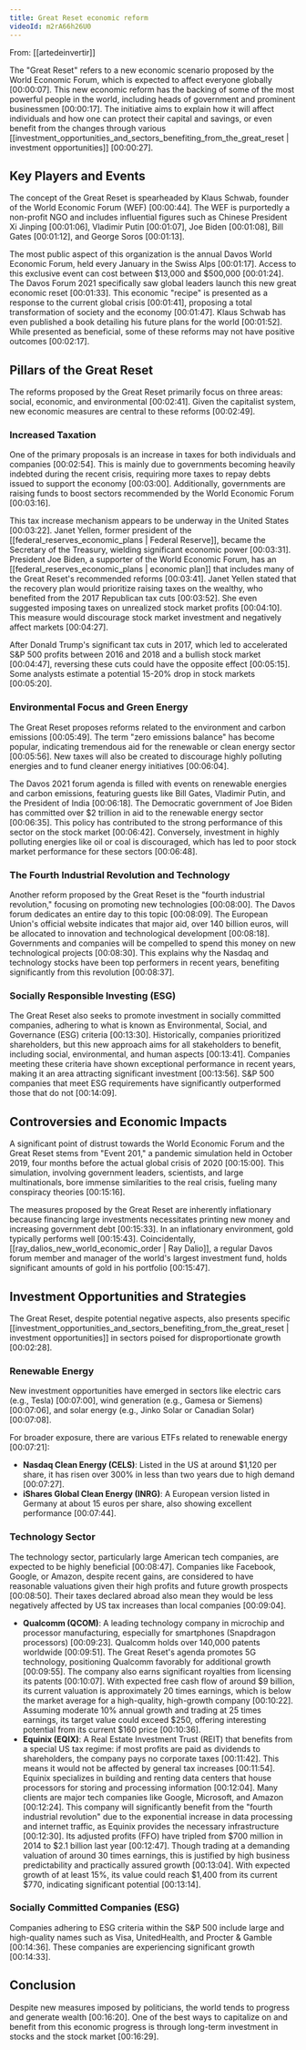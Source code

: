 ```yaml
---
title: Great Reset economic reform
videoId: m2rA66h26U0
---
```


From: [[artedeinvertir]] <br/> 

The "Great Reset" refers to a new economic scenario proposed by the World Economic Forum, which is expected to affect everyone globally <a class="yt-timestamp" data-t="00:00:07">[00:00:07]</a>. This new economic reform has the backing of some of the most powerful people in the world, including heads of government and prominent businessmen <a class="yt-timestamp" data-t="00:00:17">[00:00:17]</a>. The initiative aims to explain how it will affect individuals and how one can protect their capital and savings, or even benefit from the changes through various [[investment_opportunities_and_sectors_benefiting_from_the_great_reset | investment opportunities]] <a class="yt-timestamp" data-t="00:00:27">[00:00:27]</a>.

## Key Players and Events

The concept of the Great Reset is spearheaded by Klaus Schwab, founder of the World Economic Forum (WEF) <a class="yt-timestamp" data-t="00:00:44">[00:00:44]</a>. The WEF is purportedly a non-profit NGO and includes influential figures such as Chinese President Xi Jinping <a class="yt-timestamp" data-t="00:01:06">[00:01:06]</a>, Vladimir Putin <a class="yt-timestamp" data-t="00:01:07">[00:01:07]</a>, Joe Biden <a class="yt-timestamp" data-t="00:01:08">[00:01:08]</a>, Bill Gates <a class="yt-timestamp" data-t="00:01:12">[00:01:12]</a>, and George Soros <a class="yt-timestamp" data-t="00:01:13">[00:01:13]</a>.

The most public aspect of this organization is the annual Davos World Economic Forum, held every January in the Swiss Alps <a class="yt-timestamp" data-t="00:01:17">[00:01:17]</a>. Access to this exclusive event can cost between $13,000 and $500,000 <a class="yt-timestamp" data-t="00:01:24">[00:01:24]</a>. The Davos Forum 2021 specifically saw global leaders launch this new great economic reset <a class="yt-timestamp" data-t="00:01:33">[00:01:33]</a>. This economic "recipe" is presented as a response to the current global crisis <a class="yt-timestamp" data-t="00:01:41">[00:01:41]</a>, proposing a total transformation of society and the economy <a class="yt-timestamp" data-t="00:01:47">[00:01:47]</a>. Klaus Schwab has even published a book detailing his future plans for the world <a class="yt-timestamp" data-t="00:01:52">[00:01:52]</a>. While presented as beneficial, some of these reforms may not have positive outcomes <a class="yt-timestamp" data-t="00:02:17">[00:02:17]</a>.

## Pillars of the Great Reset

The reforms proposed by the Great Reset primarily focus on three areas: social, economic, and environmental <a class="yt-timestamp" data-t="00:02:41">[00:02:41]</a>. Given the capitalist system, new economic measures are central to these reforms <a class="yt-timestamp" data-t="00:02:49">[00:02:49]</a>.

### Increased Taxation

One of the primary proposals is an increase in taxes for both individuals and companies <a class="yt-timestamp" data-t="00:02:54">[00:02:54]</a>. This is mainly due to governments becoming heavily indebted during the recent crisis, requiring more taxes to repay debts issued to support the economy <a class="yt-timestamp" data-t="00:03:00">[00:03:00]</a>. Additionally, governments are raising funds to boost sectors recommended by the World Economic Forum <a class="yt-timestamp" data-t="00:03:16">[00:03:16]</a>.

This tax increase mechanism appears to be underway in the United States <a class="yt-timestamp" data-t="00:03:22">[00:03:22]</a>. Janet Yellen, former president of the [[federal_reserves_economic_plans | Federal Reserve]], became the Secretary of the Treasury, wielding significant economic power <a class="yt-timestamp" data-t="00:03:31">[00:03:31]</a>. President Joe Biden, a supporter of the World Economic Forum, has an [[federal_reserves_economic_plans | economic plan]] that includes many of the Great Reset's recommended reforms <a class="yt-timestamp" data-t="00:03:41">[00:03:41]</a>. Janet Yellen stated that the recovery plan would prioritize raising taxes on the wealthy, who benefited from the 2017 Republican tax cuts <a class="yt-timestamp" data-t="00:03:52">[00:03:52]</a>. She even suggested imposing taxes on unrealized stock market profits <a class="yt-timestamp" data-t="00:04:10">[00:04:10]</a>. This measure would discourage stock market investment and negatively affect markets <a class="yt-timestamp" data-t="00:04:27">[00:04:27]</a>.

After Donald Trump's significant tax cuts in 2017, which led to accelerated S&P 500 profits between 2016 and 2018 and a bullish stock market <a class="yt-timestamp" data-t="00:04:47">[00:04:47]</a>, reversing these cuts could have the opposite effect <a class="yt-timestamp" data-t="00:05:15">[00:05:15]</a>. Some analysts estimate a potential 15-20% drop in stock markets <a class="yt-timestamp" data-t="00:05:20">[00:05:20]</a>.

### Environmental Focus and Green Energy

The Great Reset proposes reforms related to the environment and carbon emissions <a class="yt-timestamp" data-t="00:05:49">[00:05:49]</a>. The term "zero emissions balance" has become popular, indicating tremendous aid for the renewable or clean energy sector <a class="yt-timestamp" data-t="00:05:56">[00:05:56]</a>. New taxes will also be created to discourage highly polluting energies and to fund cleaner energy initiatives <a class="yt-timestamp" data-t="00:06:04">[00:06:04]</a>.

The Davos 2021 forum agenda is filled with events on renewable energies and carbon emissions, featuring guests like Bill Gates, Vladimir Putin, and the President of India <a class="yt-timestamp" data-t="00:06:18">[00:06:18]</a>. The Democratic government of Joe Biden has committed over $2 trillion in aid to the renewable energy sector <a class="yt-timestamp" data-t="00:06:35">[00:06:35]</a>. This policy has contributed to the strong performance of this sector on the stock market <a class="yt-timestamp" data-t="00:06:42">[00:06:42]</a>. Conversely, investment in highly polluting energies like oil or coal is discouraged, which has led to poor stock market performance for these sectors <a class="yt-timestamp" data-t="00:06:48">[00:06:48]</a>.

### The Fourth Industrial Revolution and Technology

Another reform proposed by the Great Reset is the "fourth industrial revolution," focusing on promoting new technologies <a class="yt-timestamp" data-t="00:08:00">[00:08:00]</a>. The Davos forum dedicates an entire day to this topic <a class="yt-timestamp" data-t="00:08:09">[00:08:09]</a>. The European Union's official website indicates that major aid, over 140 billion euros, will be allocated to innovation and technological development <a class="yt-timestamp" data-t="00:08:18">[00:08:18]</a>. Governments and companies will be compelled to spend this money on new technological projects <a class="yt-timestamp" data-t="00:08:30">[00:08:30]</a>. This explains why the Nasdaq and technology stocks have been top performers in recent years, benefiting significantly from this revolution <a class="yt-timestamp" data-t="00:08:37">[00:08:37]</a>.

### Socially Responsible Investing (ESG)

The Great Reset also seeks to promote investment in socially committed companies, adhering to what is known as Environmental, Social, and Governance (ESG) criteria <a class="yt-timestamp" data-t="00:13:30">[00:13:30]</a>. Historically, companies prioritized shareholders, but this new approach aims for all stakeholders to benefit, including social, environmental, and human aspects <a class="yt-timestamp" data-t="00:13:41">[00:13:41]</a>. Companies meeting these criteria have shown exceptional performance in recent years, making it an area attracting significant investment <a class="yt-timestamp" data-t="00:13:56">[00:13:56]</a>. S&P 500 companies that meet ESG requirements have significantly outperformed those that do not <a class="yt-timestamp" data-t="00:14:09">[00:14:09]</a>.

## Controversies and Economic Impacts

A significant point of distrust towards the World Economic Forum and the Great Reset stems from "Event 201," a pandemic simulation held in October 2019, four months before the actual global crisis of 2020 <a class="yt-timestamp" data-t="00:15:00">[00:15:00]</a>. This simulation, involving government leaders, scientists, and large multinationals, bore immense similarities to the real crisis, fueling many conspiracy theories <a class="yt-timestamp" data-t="00:15:16">[00:15:16]</a>.

The measures proposed by the Great Reset are inherently inflationary because financing large investments necessitates printing new money and increasing government debt <a class="yt-timestamp" data-t="00:15:33">[00:15:33]</a>. In an inflationary environment, gold typically performs well <a class="yt-timestamp" data-t="00:15:43">[00:15:43]</a>. Coincidentally, [[ray_dalios_new_world_economic_order | Ray Dalio]], a regular Davos forum member and manager of the world's largest investment fund, holds significant amounts of gold in his portfolio <a class="yt-timestamp" data-t="00:15:47">[00:15:47]</a>.

## Investment Opportunities and Strategies

The Great Reset, despite potential negative aspects, also presents specific [[investment_opportunities_and_sectors_benefiting_from_the_great_reset | investment opportunities]] in sectors poised for disproportionate growth <a class="yt-timestamp" data-t="00:02:28">[00:02:28]</a>.

### Renewable Energy

New investment opportunities have emerged in sectors like electric cars (e.g., Tesla) <a class="yt-timestamp" data-t="00:07:00">[00:07:00]</a>, wind generation (e.g., Gamesa or Siemens) <a class="yt-timestamp" data-t="00:07:06">[00:07:06]</a>, and solar energy (e.g., Jinko Solar or Canadian Solar) <a class="yt-timestamp" data-t="00:07:08">[00:07:08]</a>.

For broader exposure, there are various ETFs related to renewable energy <a class="yt-timestamp" data-t="00:07:21">[00:07:21]</a>:
*   **Nasdaq Clean Energy (CELS)**: Listed in the US at around $1,120 per share, it has risen over 300% in less than two years due to high demand <a class="yt-timestamp" data-t="00:07:27">[00:07:27]</a>.
*   **iShares Global Clean Energy (INRG)**: A European version listed in Germany at about 15 euros per share, also showing excellent performance <a class="yt-timestamp" data-t="00:07:44">[00:07:44]</a>.

### Technology Sector

The technology sector, particularly large American tech companies, are expected to be highly beneficial <a class="yt-timestamp" data-t="00:08:47">[00:08:47]</a>. Companies like Facebook, Google, or Amazon, despite recent gains, are considered to have reasonable valuations given their high profits and future growth prospects <a class="yt-timestamp" data-t="00:08:50">[00:08:50]</a>. Their taxes declared abroad also mean they would be less negatively affected by US tax increases than local companies <a class="yt-timestamp" data-t="00:09:04">[00:09:04]</a>.

*   **Qualcomm (QCOM)**: A leading technology company in microchip and processor manufacturing, especially for smartphones (Snapdragon processors) <a class="yt-timestamp" data-t="00:09:23">[00:09:23]</a>. Qualcomm holds over 140,000 patents worldwide <a class="yt-timestamp" data-t="00:09:51">[00:09:51]</a>. The Great Reset's agenda promotes 5G technology, positioning Qualcomm favorably for additional growth <a class="yt-timestamp" data-t="00:09:55">[00:09:55]</a>. The company also earns significant royalties from licensing its patents <a class="yt-timestamp" data-t="00:10:07">[00:10:07]</a>. With expected free cash flow of around $9 billion, its current valuation is approximately 20 times earnings, which is below the market average for a high-quality, high-growth company <a class="yt-timestamp" data-t="00:10:22">[00:10:22]</a>. Assuming moderate 10% annual growth and trading at 25 times earnings, its target value could exceed $250, offering interesting potential from its current $160 price <a class="yt-timestamp" data-t="00:10:36">[00:10:36]</a>.
*   **Equinix (EQIX)**: A Real Estate Investment Trust (REIT) that benefits from a special US tax regime: if most profits are paid as dividends to shareholders, the company pays no corporate taxes <a class="yt-timestamp" data-t="00:11:42">[00:11:42]</a>. This means it would not be affected by general tax increases <a class="yt-timestamp" data-t="00:11:54">[00:11:54]</a>. Equinix specializes in building and renting data centers that house processors for storing and processing information <a class="yt-timestamp" data-t="00:12:04">[00:12:04]</a>. Many clients are major tech companies like Google, Microsoft, and Amazon <a class="yt-timestamp" data-t="00:12:24">[00:12:24]</a>. This company will significantly benefit from the "fourth industrial revolution" due to the exponential increase in data processing and internet traffic, as Equinix provides the necessary infrastructure <a class="yt-timestamp" data-t="00:12:30">[00:12:30]</a>. Its adjusted profits (FFO) have tripled from $700 million in 2014 to $2.1 billion last year <a class="yt-timestamp" data-t="00:12:47">[00:12:47]</a>. Though trading at a demanding valuation of around 30 times earnings, this is justified by high business predictability and practically assured growth <a class="yt-timestamp" data-t="00:13:04">[00:13:04]</a>. With expected growth of at least 15%, its value could reach $1,400 from its current $770, indicating significant potential <a class="yt-timestamp" data-t="00:13:14">[00:13:14]</a>.

### Socially Committed Companies (ESG)

Companies adhering to ESG criteria within the S&P 500 include large and high-quality names such as Visa, UnitedHealth, and Procter & Gamble <a class="yt-timestamp" data-t="00:14:36">[00:14:36]</a>. These companies are experiencing significant growth <a class="yt-timestamp" data-t="00:14:33">[00:14:33]</a>.

## Conclusion

Despite new measures imposed by politicians, the world tends to progress and generate wealth <a class="yt-timestamp" data-t="00:16:20">[00:16:20]</a>. One of the best ways to capitalize on and benefit from this economic progress is through long-term investment in stocks and the stock market <a class="yt-timestamp" data-t="00:16:29">[00:16:29]</a>.